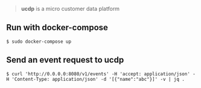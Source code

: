 > **ucdp** is a micro customer data platform

## Run with docker-compose

```console
$ sudo docker-compose up
```

## Send an event request to ucdp

```console
$ curl 'http://0.0.0.0:8080/v1/events' -H 'accept: application/json' -H 'Content-Type: application/json' -d '[{"name":"abc"}]' -v | jq .
```
